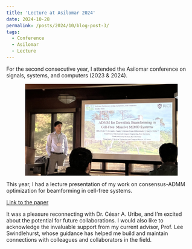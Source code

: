 ```yaml
---
title: 'Lecture at Asilomar 2024'
date: 2024-10-28
permalink: /posts/2024/10/blog-post-3/
tags:
  - Conference
  - Asilomar
  - Lecture
---
```


For the second consecutive year, I attended the Asilomar conference on signals, systems, and computers (2023 & 2024).

<img src="/images/my_images/IMG_7384.jpg" alt="Conference Lecture" title="Lecture" style="width: 80%; margin: 10px auto; display: block;">

This year, I had a lecture presentation of my work on consensus-ADMM optimization for beamforming in cell-free systems.

[Link to the paper](https://lnkd.in/gV27tz85)

It was a pleasure reconnecting with Dr. César A. Uribe, and I’m excited about the potential for future collaborations.
I would also like to acknowledge the invaluable support from my current advisor, Prof. Lee Swindlehurst, whose guidance has helped me build and maintain connections with colleagues and collaborators in the field.